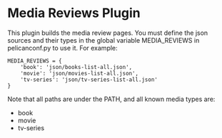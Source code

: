 # Media Reviews Plugin

This plugin builds the media review pages. You must define the json sources and
their types in the global variable MEDIA_REVIEWS in pelicanconf.py to use it.
For example:

    MEDIA_REVIEWS = {
        'book': 'json/books-list-all.json',
        'movie': 'json/movies-list-all.json',
        'tv-series': 'json/tv-series-list-all.json'
    }

Note that all paths are under the PATH, and all known media types are:
- book
- movie
- tv-series
